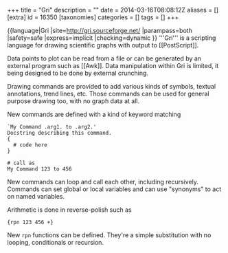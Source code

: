 +++
title = "Gri"
description = ""
date = 2014-03-16T08:08:12Z
aliases = []
[extra]
id = 16350
[taxonomies]
categories = []
tags = []
+++

{{language|Gri
|site=http://gri.sourceforge.net/
|parampass=both
|safety=safe
|express=implicit
|checking=dynamic
}}
'''Gri''' is a scripting language for drawing scientific graphs with output to [[PostScript]].

Data points to plot can be read from a file or can be generated by an external program such as [[Awk]].  Data manipulation within Gri is limited, it being designed to be done by external crunching.

Drawing commands are provided to add various kinds of symbols, textual annotations, trend lines, etc.  Those commands can be used for general purpose drawing too, with no graph data at all.

New commands are defined with a kind of keyword matching


```Gri
`My Command .arg1. to .arg2.'
Docstring describing this command.
{
  # code here
}

# call as
My Command 123 to 456
```


New commands can loop and call each other, including recursively.  Commands can set global or local variables and can use "synonyms" to act on named variables.

Arithmetic is done in reverse-polish such as


```Gri
{rpn 123 456 +}
```


New <code>rpn</code> functions can be defined.  They're a simple substitution with no looping, conditionals or recursion.
